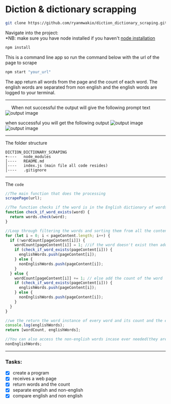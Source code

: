 # Diction & dictionary scrapping

```bash
git clone https://github.com/ryanmwakio/diction_dictionary_scraping.git
```

Navigate into the project:<br/>
\*NB: make sure you have node installed if you haven't [node installation](https://nodejs.org/en/download/ "installation instructions")

```bash
npm install
```

This is a command line app so run the command below with the url of the page to scrape

```bash
npm start "your_url"
```

The app return all words from the page and the count of each word. The english words are separated from non english and the english words are logged to your terminal.

---

<img  src="https://img.icons8.com/material-outlined/24/000000/info.png" style="width:15px"/> When not successful the output will give the following prompt text
<img src="https://github.com/ryanmwakio/diction_dictionary_scraping/blob/master/img_1.png" alt="output image">

when successful you will get the following output
<img src="https://github.com/ryanmwakio/diction_dictionary_scraping/blob/master/img_2.png" alt="output image">
<img src="https://github.com/ryanmwakio/diction_dictionary_scraping/blob/master/img_3.png" alt="output image">

---

<span>The folder structure</span><br>

```
DICTION_DICTIONARY_SCRAPING
+----   node_modules
│----   README.md
│----   index.js (main file all code resides)
│----   .gitignore

```

---

The `code`

```javascript
//The main function that does the processing
scrapePage(url);
```

```javascript
//The function checks if the word is in the English dictionary of words
function check_if_word_exists(word) {
  return words.check(word);
}
```

```javascript
//Loop through filtering the words and sorting them from all the content from the page
for (let i = 0; i < pageContent.length; i++) {
  if (!wordCount[pageContent[i]]) {
    wordCount[pageContent[i]] = 1; //if the word doesn't exist then add it to the object and set count as 1
    if (check_if_word_exists(pageContent[i])) {
      englishWords.push(pageContent[i]);
    } else {
      nonEnglishWords.push(pageContent[i]);
    }
  } else {
    wordCount[pageContent[i]] += 1; // else add the count of the word
    if (check_if_word_exists(pageContent[i])) {
      englishWords.push(pageContent[i]);
    } else {
      nonEnglishWords.push(pageContent[i]);
    }
  }
}
```

```javascript
//we the return the word instance of every word and its count and the english words
console.log(englishWords);
return [wordCount, englishWords];

//You can also access the non-english words incase ever needed(they are in a list)
nonEnglishWords;
```

---

### Tasks:

- [x] create a program
- [x] receives a web page
- [x] return words and the count
- [x] separate english and non-english
- [x] compare english and non english
